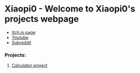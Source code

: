 # Xiaopi0 - Welcome to Xiaopi0's projects webpage
- [Itch.io page](https://xiaopi0.itch.io/)
- [Youtube](https://www.youtube.com/channel/UCM28e_maCUsDFiTb-Zqptzg)
- [Subreddit](https://www.reddit.com/r/Xiaopi0_Programming/)
### Projects:
1. [Calculator project](https://xiaopi0.github.io/calculator)
